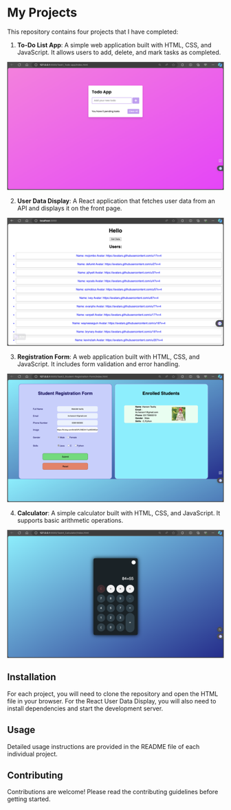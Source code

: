 # My Projects

This repository contains four projects that I have completed:

1. **To-Do List App**: A simple web application built with HTML, CSS, and JavaScript. It allows users to add, delete, and mark tasks as completed.

![To-Do List App](./Todolist.png)

2. **User Data Display**: A React application that fetches user data from an API and displays it on the front page.

![React User Data Display](./Users-data.png)

3. **Registration Form**: A web application built with HTML, CSS, and JavaScript. It includes form validation and error handling.

![User Registration Form](./Student-registration.png)

4. **Calculator**: A simple calculator built with HTML, CSS, and JavaScript. It supports basic arithmetic operations.

![Calculator](./Calculater.png)

## Installation

For each project, you will need to clone the repository and open the HTML file in your browser. For the React User Data Display, you will also need to install dependencies and start the development server.

## Usage

Detailed usage instructions are provided in the README file of each individual project.

## Contributing

Contributions are welcome! Please read the contributing guidelines before getting started.